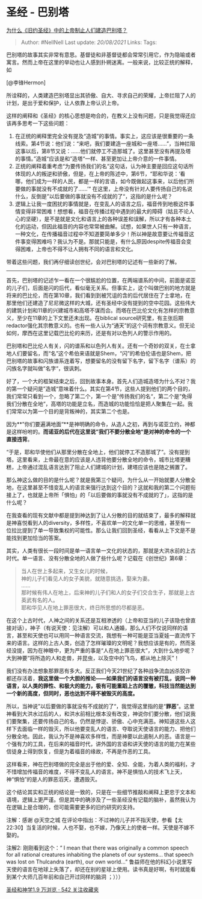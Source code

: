 # 圣经 - 巴别塔
[为什么《旧约圣经》中的上帝制止人们建造巴别塔？](https://www.zhihu.com/question/21125769/answer/372117838)

> Author: #NellNell 
> Last update: *20/08/2021* 
> Links:
> Tags: 

巴别塔的故事其实非常有意思。基督徒和非基督徒都会常常引用它，作为隐喻或者寓言。然而上帝在这里的举动也让人感到扑朔迷离。一般来说，比较正统的解释，如

[@李锋Hermon]

所诠释的，人类建造巴别塔显出其骄傲、自大、寻求自己的荣耀，上帝拦阻了人的计划，是出于爱和保护，让人依靠上帝认识上帝。

这样的阐释和《圣经》的核心思想是吻合的，在教义上没有问题，只是我觉得还应该再多思考一下这些问题：

1.  在正统的阐释里完全没有提及“造城”的事情。事实上，这应该是很重要的一条线索。第4节说：他们说：“来吧，我们要建造一座城和一座塔……”，当神拦阻这事以后，第8节又说：……他们就停工不造那城了。这里甚至没有再提及塔的事情。”造城“应该是和”造塔“一样、甚至更加让上帝介意的一件事情。
2.  正统的阐释着重考虑“为要传扬我们的名”这句话，认为神主要是回应这句话所体现的人的叛逆和骄傲，但是，在上帝的陈述中，第6节，“耶和华说：‘看哪，他们成为一样的人民，都是一样的言语，如今既做起这事来，以后他们所要做的事就没有不成就的了……’“ 在这里，上帝没有针对人要传扬自己的名说什么，反倒是”以后要做的事就没有不成就的了“，这指的是什么呢？
3.  逻辑上让我一度困扰的事情就是，在变乱人的语言之后，福音传到地极这件事情变得非常困难！想想看，福音在传播过程中遇到的最大的障碍（姑且不论人心的坚硬），是不是就是文化和语言上的各种误差和误解，所以才有各种本土化的运动，但因此福音的内容也常常被曲解。试想，如果世人只有一种语言，一种文化，在传播福音过程中不知道要简单多少！所以神是故意要让传福音这件事变得困难吗？我认为不是。那就只能是，有什么原因despite传福音会变得困难，上帝也不得不让人拥有不同的语言和文化。

带着这些问题，我们再仔细读创世纪，会对巴别塔的记述有一些新的了解。

---

首先，巴别塔的记述乍一看在一个很尴尬的位置，在两端谱系的中间，前面是诺亚的儿子们，后面是闪的后代，看似毫无关系。但事实上，这个叫做巴别的地方就是将来的巴比伦，而在第10章，我们看到到被咒诅的含的后代居住在了士拿地，在那里他们还建造了尼尼微这样的大城，还有圣经中没有提到的空中花园。这些伟大的建筑计划和11章的兴建城市和高塔不谋而合。而塔在巴比伦文化有怎样的宗教意义，至少在11章的上下文里还未出现。在biblical source研究里，有主张后期redactor强化其宗教意义的。也有一些人认为“通天”的这个词有宗教意义。但无论如何，摩西在这里记载巴比伦的来历，还是有对以色列人的警示作用的。

  

巴别塔和巴比伦人有关，闪的谱系和以色列人有关。还有一个奇妙的双关，在士拿地人们要留名，而“名”这个希伯来语就是Shem，“闪”的希伯伦语也是Shem，把巴别塔的故事和闪族谱系连着写，想要留名的没有留下名字，留下名字（谱系）的闪族名字就叫做”名字“，很讽刺。

  

好了，一个大的框架结束之后，回到故事本身。首先人们造城造塔为什么不对？我的第一个疑问是”造城“意味着什么。其实在第4节，这些人提到他们的两个目的，我们常常只看到一个，忽略了第二个，第一个是”传扬我们的名“，第二个是”免得我们分散在全地“，高塔的功能是立名，而造城的功能恰恰是把人聚集在一起。我们常常以为第一个目的是背叛神的，其实第二个也是。

  

因为**”你们要遍满地面“**是神明确的命令，从造人之初，再到与诺亚立约，神都是这样吩咐的。**而诺亚的后代在这里说”我们不要分散全地“是对神的命令的一个直接违背**。

  

“于是，耶和华使他们从那里分散在全地上，他们就停工不造那城了”。没有提到塔。这里看来，上帝最在意的应该是人违背他要分散全地的命令，城市比塔更糟糕，上帝通过混乱语言达到了阻止人们建城的计划，建塔应该也是随之搁置了。

  

那么神这么做的目的是什么呢？就是我第三个疑问，为什么从一开始就要人分散全地，在这里甚至不惜变乱人的语言来强行达到这个目的？这就和我的第二个问题衔接上了，也就是上帝所「惧怕」的「以后要做的事就没有不成就的了」，这指的是什么呢？

  

在我查看的现有文献中都是提到神达到了让人分散的目的就结束了，最多的解释就是神喜悦看到人的diversity，多样性，不喜欢单一的文化单一的思维，甚至有一位拉比提到了单一导致集权的可能性。那么让我们回到圣经，看看从上下文是不是能找到更加恰当的答案。

  

其实，人类有很长一段时间是单一语言单一文化的状态的，那就是大洪水前的上古时代。单一语言、没有分散全地的人做了些什么呢？记载在《创世纪》第6章：

> 当人在世上多起来，又生女儿的时候，  
> 神的儿子们看见人的女子美貌，就随意挑选，娶来为妻。  
> ……  
> 那时候有伟人在地上，后来神的儿子们和人的女子们交合生子，那就是上古英武有名的人。  
> 耶和华见人在地上罪恶很大，终日所思想的尽都是恶。

在这个上古时代，人神之间的关系还是互相渗透的（上帝和亚当的儿子该隐也曾直接对话），神子（有说天使：见注解）可以和人通婚，那么人们不仅说同样的语言，甚至和天使也可以用同一种语言交流，我想有一种可能是亚当夏娃一直流传下来的语言。这样的上古人类，创造了怎样璀璨的文明呢？我想应该是有的，然而圣经没提，因为在神眼中，更为严重的事是“人在地上罪恶很大”，大到什么地步呢？大到神要“将所造的人和走兽，并昆虫，以及空中的飞鸟，都从地上除灭”！

  

我们没有办法想象那罪恶有多大。反正我们今天21世纪了各种战争流血凶杀狡诈都还存活着，**我这里做一个大胆的推论——如果我们的语言没有被打乱，说同一种语言，以人类的罪性、和极大的能力，极有可能重蹈上古的覆辙，科技当然能达到一个新的高度，但同时，恶也达到不得不被毁灭的高度。**

  

所以，当神说”以后要做的事就没有不成就的了“，我觉得这里指的是“**罪恶**”。这里神看到大洪水过后的人，和洪水前相比根本没有改变，神说你们要分散，他们说我们要聚集，还要传扬自己的名，仍然是悖逆、骄傲、心中充满恶。神知道这些人这样下去面临一样的毁灭，所以他要变乱人的语言、夺取说天使语言的能力、把他们分散全地。因此，我认为不是神喜欢多样性，而是神要以此遏制人的恶。语言是一个强有力的工具，在后来的福音时代，讲外国的言语和讲天使的语言的能力在某些信徒身上得到恢复，但是为着福音的缘故，不再是作恶的工具。

  

这样看来，神在巴别塔做的完全是出于他的爱、全知、全能，为着人类的福利，才不惜增加传福音的难度，不得不变乱人的语言。神不是惧怕人的技术飞上天，神“惧怕”的是人的罪恶滔天，遭遇毁灭。

  

这个结论其实和正统的结论是一致的，只是在一些细节推敲和阐释上更忠于文本和语境，逻辑上更严谨。但是其中的确涉及了一些圣经没有记载的脑补，虽然我认为在逻辑上是合理的，但可能需要更多的旧约研究的支持。

  

注解：感谢 @天空之城 在评论中指出：不过神的儿子并不指天使，参看【太22:30】当复活的时候，人也不娶，也不嫁，乃像天上的使者一样。天使是不嫁不娶的。

注解2: 刚刚看到这个：“ I mean that there was originally a common speech for all rational creatures inhabiting the planets of our systems... that speech was lost on Thulcandra (earth), our own world...” 鲁益师在他的科幻小说里写天使的语言在地球上失落了，却还在别的星球上使用。读书真是好啊，有时就能看到某个大师几百年前和自己开过同样的脑洞 ；）））

[圣经和神学1.9 万浏览 · 542 关注收藏夹](https://www.zhihu.com/collection/313814574)